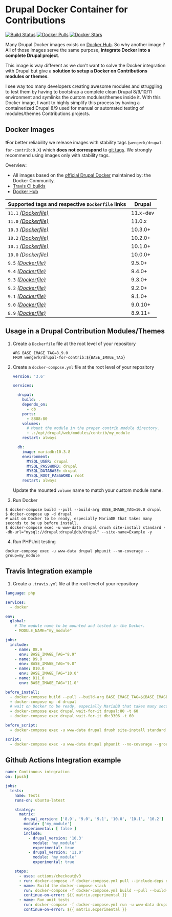 # Drupal Docker Container for Contributions

[![Build Status](https://github.com/WengerK/docker-drupal-for-contrib/actions/workflows/container-structure-test.yml/badge.svg)](https://github.com/WengerK/docker-drupal-for-contrib/actions/workflows/container-structure-test.yml)
[![Docker Pulls](https://img.shields.io/docker/pulls/wengerk/drupal-for-contrib.svg)](https://hub.docker.com/r/wengerk/drupal-for-contrib)
[![Docker Stars](https://img.shields.io/docker/stars/wengerk/drupal-for-contrib.svg)](https://hub.docker.com/r/wengerk/drupal-for-contrib)

Many Drupal Docker images exists on [Docker Hub](https://hub.docker.com/search?q=drupal&type=image). So why another image ?
All of those images serve the same purpose, **integrate Docker into a complete Drupal project**. 

This image is way different as we don't want to solve the Docker integration with Drupal but give a **solution to setup a Docker on Contributions modules or themes**.

I see way too many developers creating awesome modules and struggling to test them by having to bootstrap a complete clean Drupal 8/9/10/11 environment and symlinks the custom modules/themes inside it.
With this Docker image, I want to highly simplify this process by having a containerized Drupal 8/9 used for manual or automated testing of modules/themes Contributions projects.

## Docker Images

❗For better reliability we release images with stability tags (`wengerk/drupal-for-contrib:9.X`) which **does not correspond** to [git tags](https://github.com/wengerk/docker-drupal-for-contrib/releases). We strongly recommend using images only with stability tags. 

Overview:

* All images based on the [official Drupal Docker](https://github.com/docker-library/drupal) maintained by: the Docker Community.
* [Travis CI builds](https://travis-ci.com/github/WengerK/docker-drupal-for-contrib) 
* [Docker Hub](https://hub.docker.com/r/wengerk/drupal-for-contrib)

| Supported tags and respective `Dockerfile` links                                                             | Drupal   |
|--------------------------------------------------------------------------------------------------------------|----------|
| `11.1` [_(Dockerfile)_](https://github.com/wengerk/docker-drupal-for-contrib/tree/master/11/11.1/Dockerfile) | 11.x-dev |
| `11.0` [_(Dockerfile)_](https://github.com/wengerk/docker-drupal-for-contrib/tree/master/11/11.0/Dockerfile) | 11.0.x   |
| `10.3` [_(Dockerfile)_](https://github.com/wengerk/docker-drupal-for-contrib/tree/master/10/10.3/Dockerfile) | 10.3.0+  |
| `10.2` [_(Dockerfile)_](https://github.com/wengerk/docker-drupal-for-contrib/tree/master/10/10.2/Dockerfile) | 10.2.0+  |
| `10.1` [_(Dockerfile)_](https://github.com/wengerk/docker-drupal-for-contrib/tree/master/10/10.1/Dockerfile) | 10.1.0+  |
| `10.0` [_(Dockerfile)_](https://github.com/wengerk/docker-drupal-for-contrib/tree/master/10/10.0/Dockerfile) | 10.0.0+  |
| `9.5` [_(Dockerfile)_](https://github.com/wengerk/docker-drupal-for-contrib/tree/master/9/9.5/Dockerfile)    | 9.5.0+   |
| `9.4` [_(Dockerfile)_](https://github.com/wengerk/docker-drupal-for-contrib/tree/master/9/9.4/Dockerfile)    | 9.4.0+   |
| `9.3` [_(Dockerfile)_](https://github.com/wengerk/docker-drupal-for-contrib/tree/master/9/9.3/Dockerfile)    | 9.3.0+   |
| `9.2` [_(Dockerfile)_](https://github.com/wengerk/docker-drupal-for-contrib/tree/master/9/9.2/Dockerfile)    | 9.2.0+   |
| `9.1` [_(Dockerfile)_](https://github.com/wengerk/docker-drupal-for-contrib/tree/master/9/9.1/Dockerfile)    | 9.1.0+   |
| `9.0` [_(Dockerfile)_](https://github.com/wengerk/docker-drupal-for-contrib/tree/master/9/9.0/Dockerfile)    | 9.0.10+  |
| `8.9` [_(Dockerfile)_](https://github.com/wengerk/docker-drupal-for-contrib/tree/master/8/8.9/Dockerfile)    | 8.9.11+  |

## Usage in a Drupal Contribution Modules/Themes

1. Create a `Dockerfile` file at the root level of your repository

    ```
    ARG BASE_IMAGE_TAG=8.9.0
    FROM wengerk/drupal-for-contrib:${BASE_IMAGE_TAG}
    ```

2. Create a `docker-compose.yml` file at the root level of your repository

    ```yaml
    version: '3.6'
    
    services:
    
      drupal:
        build: .
        depends_on:
          - db
        ports:
          - 8888:80
        volumes:
          # Mount the module in the proper contrib module directory.
          - .:/opt/drupal/web/modules/contrib/my_module
        restart: always
    
      db:
        image: mariadb:10.3.8
        environment:
          MYSQL_USER: drupal
          MYSQL_PASSWORD: drupal
          MYSQL_DATABASE: drupal
          MYSQL_ROOT_PASSWORD: root
        restart: always
    ```
    
    Update the mounted `volume` name to match your custom module name.

3. Run Docker

```shell
$ docker-compose build --pull --build-arg BASE_IMAGE_TAG=10.0 drupal
$ docker-compose up -d drupal
# wait on Docker to be ready, especially MariaDB that takes many seconds to be up before install.
$ docker-compose exec -u www-data drupal drush site-install standard --db-url="mysql://drupal:drupal@db/drupal" --site-name=Example -y
```

4. Run PHPUnit testing

```shell
docker-compose exec -u www-data drupal phpunit --no-coverage --group=my_module
```

## Travis Integration example

1. Create a `.travis.yml` file at the root level of your repository

```yaml
language: php

services:
  - docker

env:
  global:
    # The module name to be mounted and tested in the Docker.
    - MODULE_NAME="my_module"

jobs:
  include:
    - name: D8.9
      env: BASE_IMAGE_TAG="8.9"
    - name: D9.0
      env: BASE_IMAGE_TAG="9.0"
    - name: D10.0
      env: BASE_IMAGE_TAG="10.0"
    - name: D11.0
      env: BASE_IMAGE_TAG="11.0"

before_install:
  - docker-compose build --pull --build-arg BASE_IMAGE_TAG=${BASE_IMAGE_TAG} drupal
  - docker-compose up -d drupal
  # wait on Docker to be ready, especially MariaDB that takes many seconds to be up.
  - docker-compose exec drupal wait-for-it drupal:80 -t 60
  - docker-compose exec drupal wait-for-it db:3306 -t 60

before_script:
  - docker-compose exec -u www-data drupal drush site-install standard --db-url="mysql://drupal:drupal@db/drupal" --site-name=Example -y

script:
  - docker-compose exec -u www-data drupal phpunit --no-coverage --group=${MODULE_NAME} --configuration=/opt/drupal/web/phpunit.xml
```

## Github Actions Integration example

```yaml
name: Continuous integration
on: [push]

jobs:
  tests:
    name: Tests
    runs-on: ubuntu-latest

    strategy:
      matrix:
        drupal_version: ['8.9', '9.0', '9.1', '10.0', '10.1', '10.2']
        module: ['my_module']
        experimental: [ false ]
        include:
          - drupal_version: '10.3'
            module: 'my_module'
            experimental: true
          - drupal_version: '11.0'
            module: 'my_module'
            experimental: true

    steps:
      - uses: actions/checkout@v3
      - run: docker-compose -f docker-compose.yml pull --include-deps drupal
      - name: Build the docker-compose stack
        run: docker-compose -f docker-compose.yml build --pull --build-arg BASE_IMAGE_TAG=${{ matrix.drupal_version }} drupal
        continue-on-error: ${{ matrix.experimental }}
      - name: Run unit tests
        run: docker-compose -f docker-compose.yml run -u www-data drupal phpunit --no-coverage --group=${{ matrix.module }} --configuration=/var/www/html/phpunit.xml
        continue-on-error: ${{ matrix.experimental }}
```
